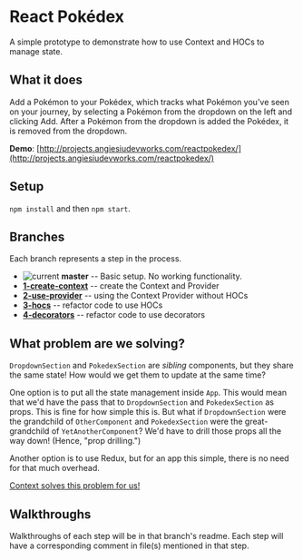 # React Pokédex 
A simple prototype to demonstrate how to use Context and HOCs to manage state.

## What it does
Add a Pokémon to your Pokédex, which tracks what Pokémon you've seen on your journey, by selecting a Pokémon from the dropdown on the left and clicking Add. After a Pokémon from the dropdown is added the Pokédex, it is removed from the dropdown.

**Demo**: [http://projects.angiesiudevworks.com/reactpokedex/](http://projects.angiesiudevworks.com/reactpokedex/)

## Setup
`npm install` and then `npm start`.

## Branches
Each branch represents a step in the process.

- ![current](https://img.shields.io/badge/current-blue.svg) **master** -- Basic setup. No working functionality.
- **[1-create-context](https://github.com/siuangie91/react-pokedex/tree/1-create-context)** -- create the Context and Provider
- **[2-use-provider](https://github.com/siuangie91/react-pokedex/tree/2-use-provider)** -- using the Context Provider without HOCs
- **[3-hocs](https://github.com/siuangie91/react-pokedex/tree/3-hocs)** -- refactor code to use HOCs
- **[4-decorators](https://github.com/siuangie91/react-pokedex/tree/4-decorators)** -- refactor code to use decorators

## What problem are we solving?
`DropdownSection` and `PokedexSection` are _sibling_ components, but they share the same state! How would we get them to update at the same time? 

One option is to put all the state management inside `App`. This would mean that we'd have the pass that to `DropdownSection` and `PokedexSection` as props. This is fine for how simple this is. But what if `DropdownSection` were the grandchild of `OtherComponent` and `PokedexSection` were the great-grandchild of `YetAnotherComponent`? We'd have to drill those props all the way down! (Hence, "prop drilling.")

Another option is to use Redux, but for an app this simple, there is no need for that much overhead.

[Context solves this problem for us!](https://github.com/siuangie91/react-pokedex/tree/1-create-context)

## Walkthroughs
Walkthroughs of each step will be in that branch's readme. Each step will have a corresponding comment in file(s) mentioned in that step.